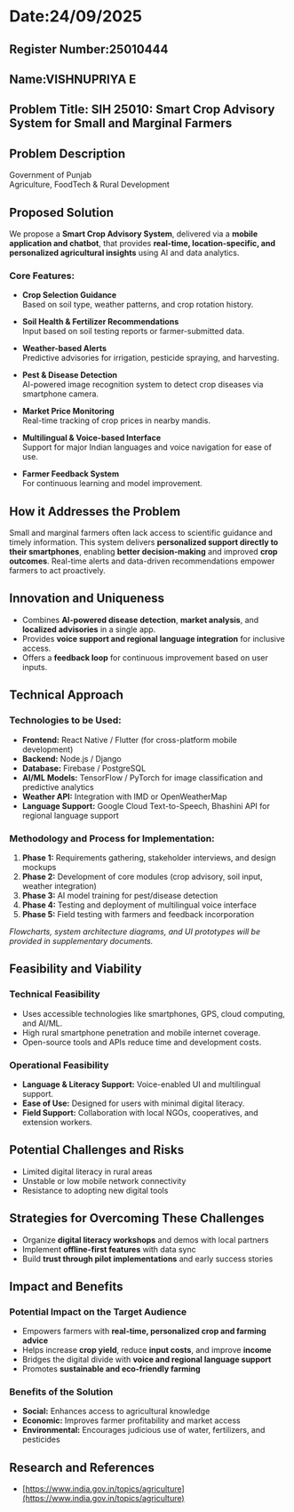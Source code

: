 # Date:24/09/2025  
## Register Number:25010444  
## Name:VISHNUPRIYA E  
## Problem Title: SIH 25010: Smart Crop Advisory System for Small and Marginal Farmers  

## Problem Description  
Government of Punjab  
Agriculture, FoodTech & Rural Development  

## Proposed Solution  

We propose a **Smart Crop Advisory System**, delivered via a **mobile application and chatbot**, that provides **real-time, location-specific, and personalized agricultural insights** using AI and data analytics.

### Core Features:

- **Crop Selection Guidance**  
  Based on soil type, weather patterns, and crop rotation history.

- **Soil Health & Fertilizer Recommendations**  
  Input based on soil testing reports or farmer-submitted data.

- **Weather-based Alerts**  
  Predictive advisories for irrigation, pesticide spraying, and harvesting.

- **Pest & Disease Detection**  
  AI-powered image recognition system to detect crop diseases via smartphone camera.

- **Market Price Monitoring**  
  Real-time tracking of crop prices in nearby mandis.

- **Multilingual & Voice-based Interface**  
  Support for major Indian languages and voice navigation for ease of use.

- **Farmer Feedback System**  
  For continuous learning and model improvement.

## How it Addresses the Problem  

Small and marginal farmers often lack access to scientific guidance and timely information. This system delivers **personalized support directly to their smartphones**, enabling **better decision-making** and improved **crop outcomes**. Real-time alerts and data-driven recommendations empower farmers to act proactively.

## Innovation and Uniqueness  

- Combines **AI-powered disease detection**, **market analysis**, and **localized advisories** in a single app.
- Provides **voice support and regional language integration** for inclusive access.
- Offers a **feedback loop** for continuous improvement based on user inputs.

## Technical Approach  

### Technologies to be Used:

- **Frontend:** React Native / Flutter (for cross-platform mobile development)  
- **Backend:** Node.js / Django  
- **Database:** Firebase / PostgreSQL  
- **AI/ML Models:** TensorFlow / PyTorch for image classification and predictive analytics  
- **Weather API:** Integration with IMD or OpenWeatherMap  
- **Language Support:** Google Cloud Text-to-Speech, Bhashini API for regional language support  

### Methodology and Process for Implementation:

1. **Phase 1:** Requirements gathering, stakeholder interviews, and design mockups  
2. **Phase 2:** Development of core modules (crop advisory, soil input, weather integration)  
3. **Phase 3:** AI model training for pest/disease detection  
4. **Phase 4:** Testing and deployment of multilingual voice interface  
5. **Phase 5:** Field testing with farmers and feedback incorporation  

*Flowcharts, system architecture diagrams, and UI prototypes will be provided in supplementary documents.*

## Feasibility and Viability  

### Technical Feasibility

- Uses accessible technologies like smartphones, GPS, cloud computing, and AI/ML.
- High rural smartphone penetration and mobile internet coverage.
- Open-source tools and APIs reduce time and development costs.

### Operational Feasibility

- **Language & Literacy Support:** Voice-enabled UI and multilingual support.  
- **Ease of Use:** Designed for users with minimal digital literacy.  
- **Field Support:** Collaboration with local NGOs, cooperatives, and extension workers.

## Potential Challenges and Risks  

- Limited digital literacy in rural areas  
- Unstable or low mobile network connectivity  
- Resistance to adopting new digital tools  

## Strategies for Overcoming These Challenges  

- Organize **digital literacy workshops** and demos with local partners  
- Implement **offline-first features** with data sync  
- Build **trust through pilot implementations** and early success stories  

## Impact and Benefits  

### Potential Impact on the Target Audience

- Empowers farmers with **real-time, personalized crop and farming advice**  
- Helps increase **crop yield**, reduce **input costs**, and improve **income**  
- Bridges the digital divide with **voice and regional language support**  
- Promotes **sustainable and eco-friendly farming**

### Benefits of the Solution

- **Social:** Enhances access to agricultural knowledge  
- **Economic:** Improves farmer profitability and market access  
- **Environmental:** Encourages judicious use of water, fertilizers, and pesticides

## Research and References  

- [https://www.india.gov.in/topics/agriculture](https://www.india.gov.in/topics/agriculture)
